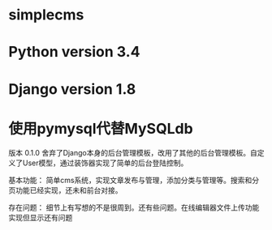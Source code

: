 # simplecms
# Python version 3.4
# Django version 1.8
# 使用pymysql代替MySQLdb


版本 0.1.0
舍弃了Django本身的后台管理模板，改用了其他的后台管理模板。自定义了User模型，通过装饰器实现了简单的后台登陆控制。

基本功能：
简单cms系统，实现文章发布与管理，添加分类与管理等。搜索和分页功能已经实现，还未和前台对接。

存在问题：
细节上有写想的不是很周到。还有些问题。在线编辑器文件上传功能实现但显示还有问题
